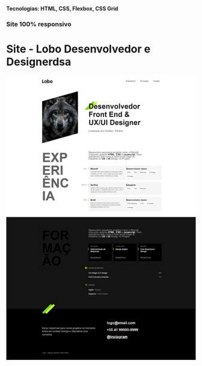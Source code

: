 <h4>Tecnologias: HTML, CSS, Flexbox, CSS Grid</h4>
<h3>Site 100% responsivo</h3>

# Site - Lobo Desenvolvedor e Designerdsa
<img src="https://github.com/dieegobs/Lobo---Desenvolvedor-e-Designer/blob/main/img/lobo.png?raw=true"/>



















